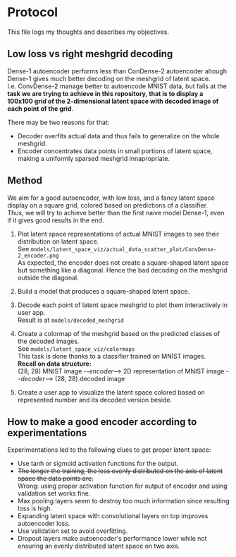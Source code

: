 # Protocol
This file logs my thoughts and describes my objectives.

## Low loss vs right meshgrid decoding
Dense-1 autoencoder performs less than ConDense-2 autoencoder altough Dense-1 gives much better decoding on the meshgrid of latent space.  
I.e. ConvDense-2 manage better to autoencode MNIST data, but fails at the **task we are trying to achieve in this repository, that is to display a 100x100 grid of the 2-dimensional latent space with decoded image of each point of the grid**.  

There may be two reasons for that:  
- Decoder overfits actual data and thus fails to generalize on the whole meshgrid.  
- Encoder concentrates data points in small portions of latent space, making a uniformly sparsed meshgrid innapropriate.  

## Method
We aim for a good autoencoder, with low loss, and a fancy latent space display on a square grid, colored based on predictions of a classifier.  
Thus, we will try to achieve better than the first naive model Dense-1, even if it gives good results in the end.  

1) Plot latent space representations of actual MNIST images to see their distribution on latent space.  
See ``models/latent_space_viz/actual_data_scatter_plot/ConvDense-2_encoder.png``  
As expected, the encoder does not create a square-shaped latent space but something like a diagonal. Hence the bad decoding on the meshgrid outside the diagonal.  

2) Build a model that produces a square-shaped latent space.  

3) Decode each point of latent space meshgrid to plot them interactively in user app.  
Result is at ``models/decoded_meshgrid``

4) Create a colormap of the meshgrid based on the predicted classes of the decoded images.  
See ``models/latent_space_viz/colormaps``  
This task is done thanks to a classifier trained on MNIST images.  
**Recall on data structure:**  
(28, 28) MNIST image --*encoder*--> 2D representation of MNIST image --*decoder*--> (28, 28) decoded image

5) Create a user app to visualize the latent space colored based on represented number and its decoded version beside.  

## How to make a good encoder according to experimentations  
Experimentations led to the following clues to get proper latent space:
- Use tanh or sigmoid activation functions for the output.
- ~~The longer the training, the less evenly distributed on the axis of latent space the data points are.~~  
Wrong: using proper activation function for output of encoder and using validation set works fine.
- Max pooling layers seem to destroy too much information since resulting loss is high.  
- Expanding latent space with convolutional layers on top improves autoencoder loss.
- Use validation set to avoid overfitting.
- Dropout layers make autoencoder's performance lower while not ensuring an evenly distributed latent space on two axis. 